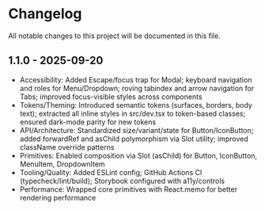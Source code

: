 # Changelog

All notable changes to this project will be documented in this file.

## 1.1.0 - 2025-09-20

- Accessibility: Added Escape/focus trap for Modal; keyboard navigation and roles for Menu/Dropdown; roving tabindex and arrow navigation for Tabs; improved focus-visible styles across components
- Tokens/Theming: Introduced semantic tokens (surfaces, borders, body text); extracted all inline styles in src/dev.tsx to token-based classes; ensured dark-mode parity for new tokens
- API/Architecture: Standardized size/variant/state for Button/IconButton; added forwardRef and asChild polymorphism via Slot utility; improved className override patterns
- Primitives: Enabled composition via Slot (asChild) for Button, IconButton, MenuItem, DropdownItem
- Tooling/Quality: Added ESLint config; GitHub Actions CI (typecheck/lint/build); Storybook configured with a11y/controls
- Performance: Wrapped core primitives with React.memo for better rendering performance
